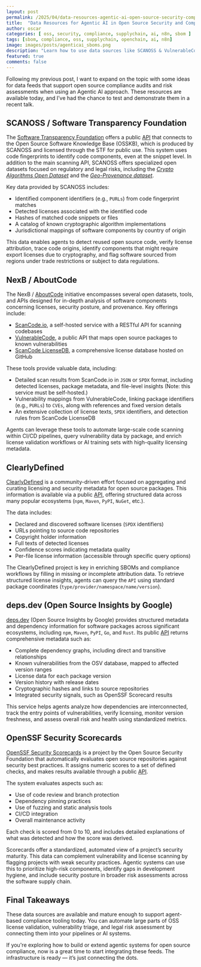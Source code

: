 ```yaml
---
layout: post
permalink: /2025/04/data-resources-agentic-ai-open-source-security-compliance.html
title:  "Data Resources for Agentic AI in Open Source Security and Compliance"
author: oscar
categories: [ oss, security, compliance, supplychain, ai, n8n, sbom ]
tags: [sbom, compliance, oss, supplychain, openchain, ai, n8n]
image: images/posts/agenticai_sboms.png
description: "Learn how to use data sources like SCANOSS & VulnerableCode with Agentic AI to improve open source security audits and compliance risk management"
featured: true
comments: false
---
```


Following my previous post, I want to expand on the topic with some ideas for data feeds that support open source compliance audits and risk assessments when using an Agentic AI approach. These resources are available today, and I’ve had the chance to test and demonstrate them in a recent talk.

## SCANOSS / Software Transparency Foundation

The [Software Transparency Foundation](https://www.softwaretransparency.org/) offers a public [API](https://docs.osskb.org/) that connects to the Open Source Software Knowledge Base (OSSKB), which is produced by SCANOSS and licensed through the STF for public use. This system uses code fingerprints to identify code components, even at the snippet level. In addition to the main scanning API, SCANOSS offers specialized open datasets focused on regulatory and legal risks, including the [*Crypto Algorithms Open Dataset*](https://github.com/scanoss/crypto_algorithms_open_dataset) and the [*Geo-Provenance dataset*](https://www.scanoss.com/post/understanding-the-geo-provenance-dataset).

Key data provided by SCANOSS includes:

* Identified component identifiers (e.g., `PURLs`) from code fingerprint matches
* Detected licenses associated with the identified code
* Hashes of matched code snippets or files
* A catalog of known cryptographic algorithm implementations
* Jurisdictional mappings of software components by country of origin

This data enables agents to detect reused open source code, verify license attribution, trace code origins, identify components that might require export licenses due to cryptography, and flag software sourced from regions under trade restrictions or subject to data regulations.

## NexB / AboutCode

The NexB / [AboutCode](https://aboutcode.org/) initiative encompasses several open datasets, tools, and APIs designed for in-depth analysis of software components concerning licenses, security posture, and provenance. Key offerings include:

* [ScanCode.io](https://github.com/aboutcode-org/scancode.io/), a self-hosted service with a RESTful API for scanning codebases
* [VulnerableCode](https://public.vulnerablecode.io/), a public API that maps open source packages to known vulnerabilities
* [ScanCode LicenseDB](https://github.com/aboutcode-org/scancode-licensedb), a comprehensive license database hosted on GitHub

These tools provide valuable data, including:

* Detailed scan results from ScanCode.io in `JSON` or `SPDX` format, including detected licenses, package metadata, and file-level insights (Note: this service must be self-hosted.)
* Vulnerability mappings from VulnerableCode, linking package identifiers (e.g., `PURLs`) to `CVEs`, along with references and fixed version details
* An extensive collection of license texts, `SPDX` identifiers, and detection rules from ScanCode LicenseDB

Agents can leverage these tools to automate large-scale code scanning within CI/CD pipelines, query vulnerability data by package, and enrich license validation workflows or AI training sets with high-quality licensing metadata.

## ClearlyDefined

[ClearlyDefined](https://clearlydefined.io/) is a community-driven effort focused on aggregating and curating licensing and security metadata for open source packages. This information is available via a public [API](https://api.clearlydefined.io/definitions/), offering structured data across many popular ecosystems (`npm`, `Maven`, `PyPI`, `NuGet`, etc.).

The data includes:

* Declared and discovered software licenses (`SPDX` identifiers)
* URLs pointing to source code repositories
* Copyright holder information
* Full texts of detected licenses
* Confidence scores indicating metadata quality
* Per-file license information (accessible through specific query options)

The ClearlyDefined project is key in enriching SBOMs and compliance workflows by filling in missing or incomplete attribution data. To retrieve structured license insights, agents can query the `API` using standard package coordinates (`type/provider/namespace/name/version`).

## deps.dev (Open Source Insights by Google)

[deps.dev](https://deps.dev/) (Open Source Insights by Google) provides structured metadata and dependency information for software packages across significant ecosystems, including `npm`, `Maven`, `PyPI`, `Go`, and `Rust`. Its public [API](https://docs.deps.dev/api/v3/) returns comprehensive metadata such as:

* Complete dependency graphs, including direct and transitive relationships
* Known vulnerabilities from the OSV database, mapped to affected version ranges
* License data for each package version
* Version history with release dates
* Cryptographic hashes and links to source repositories
* Integrated security signals, such as OpenSSF Scorecard results

This service helps agents analyze how dependencies are interconnected, track the entry points of vulnerabilities, verify licensing, monitor version freshness, and assess overall risk and health using standardized metrics.

## OpenSSF Security Scorecards

[OpenSSF Security Scorecards](https://openssf.org/projects/scorecard/) is a project by the Open Source Security Foundation that automatically evaluates open source repositories against security best practices. It assigns numeric scores to a set of defined checks, and makes results available through a public [API](https://api.securityscorecards.dev/).

The system evaluates aspects such as:

* Use of code review and branch protection
* Dependency pinning practices
* Use of fuzzing and static analysis tools
* CI/CD integration
* Overall maintenance activity

Each check is scored from 0 to 10, and includes detailed explanations of what was detected and how the score was derived.

Scorecards offer a standardized, automated view of a project’s security maturity. This data can complement vulnerability and license scanning by flagging projects with weak security practices. Agentic systems can use this to prioritize high-risk components, identify gaps in development hygiene, and include security posture in broader risk assessments across the software supply chain.


## Final Takeaways

These data sources are available and mature enough to support agent-based compliance tooling today. You can automate large parts of OSS license validation, vulnerability triage, and legal risk assessment by connecting them into your pipelines or AI systems.

If you're exploring how to build or extend agentic systems for open source compliance, now is a great time to start integrating these feeds. The infrastructure is ready — it’s just connecting the dots.
